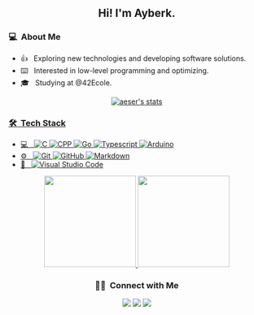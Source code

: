 <h2 align="center">Hi! I'm Ayberk.</h2>

<h3> 💻 &nbsp;About Me </h3>

- 👍 &nbsp; Exploring new technologies and developing software solutions.
- ⌨️  &nbsp; Interested in low-level programming and optimizing.
- 🎓 &nbsp; Studying at @42Ecole.
<p align="center">
  <a href="https://github.com/JaeSeoKim/badge42"/>
  <img src="https://badge42.herokuapp.com/api/stats/aeser" alt="aeser's stats"/>
</p>
<h3> 🛠 &nbsp;Tech Stack</h3>

- 💻 &nbsp;
  ![C](https://img.shields.io/badge/-C-333333?style=flat&logo=c)
  ![CPP](https://img.shields.io/badge/-C++-333333?style=flat&logo=cplusplus)
  ![Go](https://img.shields.io/badge/-Go-333333?style=flat&logo=go)
  ![Typescript](https://img.shields.io/badge/-Typescript-333333?style=flat&logo=typescript)
  ![Arduino](https://img.shields.io/badge/-Arduino-333333?style=flat&logo=arduino)
- ⚙️ &nbsp;
  ![Git](https://img.shields.io/badge/-Git-333333?style=flat&logo=git)
  ![GitHub](https://img.shields.io/badge/-GitHub-333333?style=flat&logo=github)
  ![Markdown](https://img.shields.io/badge/-Markdown-333333?style=flat&logo=markdown)
- 🔧 &nbsp;
  ![Visual Studio Code](https://img.shields.io/badge/-Visual%20Studio%20Code-333333?style=flat&logo=visual-studio-code&logoColor=007ACC)


<p align="center">
<a href="https://github.com/cryonayes">
  <img height="180em" src="https://github-readme-stats.vercel.app/api?username=cryonayes&show_icons=true&theme=radical" />
  <img height="180em" src="https://github-readme-stats-eight-theta.vercel.app/api/top-langs/?username=cryonayes&theme=radical&layout=compact&exclude_lang=java+r" />
</a>
</p>
<h3 align="center"> 🤝🏻 &nbsp;Connect with Me </h3>

<p align="center">
<a href="https://www.linkedin.com/in/cryonayes"><img src="https://img.shields.io/badge/-Ayberk%20Eser-0077B5?style=flat-square&logo=Linkedin&logoColor=white"/></a>
<a href="https://www.twitter.com/cryonayes"><img src="https://img.shields.io/badge/-Ayberk%20Eser-0077B5?style=flat-square&logo=Twitter&logoColor=white"/></a>
<a href="mailto:cryonayes@gmail.com"><img src="https://img.shields.io/badge/-cryonayes@gmail.com-D14836?style=flat-square&logo=Gmail&logoColor=white"/></a>

